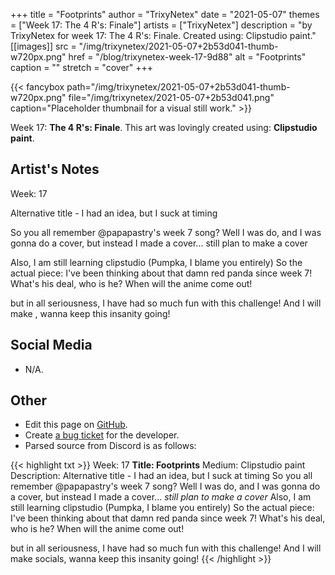 +++
title =       "Footprints"
author =      "TrixyNetex"
date =        "2021-05-07"
themes =      ["Week 17: The 4 R's: Finale"]
artists =     ["TrixyNetex"]
description = "by TrixyNetex for week 17: The 4 R's: Finale. Created using: Clipstudio paint."
[[images]]
      src = "/img/trixynetex/2021-05-07+2b53d041-thumb-w720px.png"
      href = "/blog/trixynetex-week-17-9d88"
      alt = "Footprints"
      caption = ""
      stretch = "cover"
+++

{{< fancybox path="/img/trixynetex/2021-05-07+2b53d041-thumb-w720px.png" file="/img/trixynetex/2021-05-07+2b53d041.png" caption="Placeholder thumbnail for a visual still work." >}}


Week 17: **The 4 R's: Finale**. This art was lovingly created using: **Clipstudio paint**.

## Artist's Notes

Week: 17 

Alternative title - I had an idea, but I suck at timing

So you all remember @papapastry's week 7 song? Well I was do, and I was gonna do a cover, but instead I made a cover... still plan to make a cover

Also, I am still learning clipstudio (Pumpka, I blame you entirely) 
So the actual piece: I've been thinking about that damn red panda since week 7! What's his deal, who is he? When will the anime come out! 

but in all seriousness, I have had so much fun with this challenge! And I will make , wanna keep this insanity going!

## Social Media

- N/A.

## Other

- Edit this page on [GitHub](https://github.com/teaminkling/web-refresh/edit/main/content/blog/trixynetex-week-17-9d88.md).
- Create [a bug ticket](https://github.com/teaminkling/web-refresh/issues/new?assignees=&labels=bug&template=problem-report.md&title=) for the developer.
- Parsed source from Discord is as follows:

{{< highlight txt >}}
Week: 17 
**Title:  Footprints**
Medium: Clipstudio paint
Description: Alternative title - I had an idea, but I suck at timing
So you all remember @papapastry's week 7 song? Well I was do, and I was gonna do a cover, but instead I made a cover... *still plan to make a cover*
Also, I am still learning clipstudio (Pumpka, I blame you entirely) 
So the actual piece: I've been thinking about that damn red panda since week 7! What's his deal, who is he? When will the anime come out! 

but in all seriousness, I have had so much fun with this challenge! And I will make socials, wanna keep this insanity going!
{{< /highlight >}}